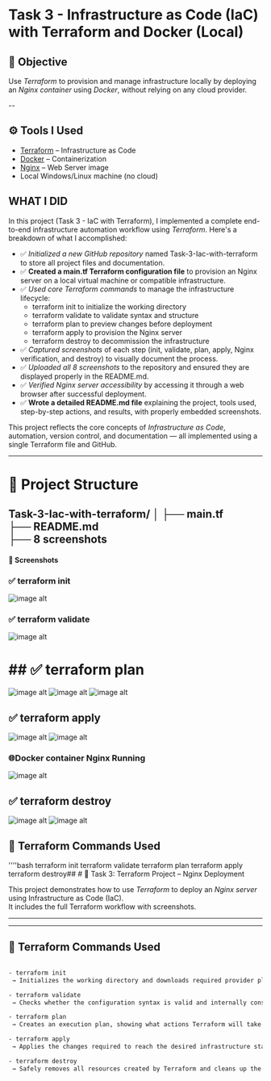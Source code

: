 # Task 3 - Infrastructure as Code (IaC) with Terraform and Docker (Local)

## 📌 Objective

Use *Terraform* to provision and manage infrastructure locally by deploying an *Nginx container* using *Docker*, without relying on any cloud provider.

--
## ⚙ Tools I Used

- [Terraform](https://www.terraform.io/) – Infrastructure as Code
- [Docker](https://www.docker.com/) – Containerization
- [Nginx](https://hub.docker.com/_/nginx) – Web Server image
- Local Windows/Linux machine (no cloud)


##  WHAT  I  DID

In this project (Task 3 - IaC with Terraform), I implemented a complete end-to-end infrastructure automation workflow using *Terraform*. Here's a breakdown of what I accomplished:

- ✅ *Initialized a new GitHub repository* named Task-3-Iac-with-terraform to store all project files and documentation.
- ✅ **Created a main.tf Terraform configuration file** to provision an Nginx server on a local virtual machine or compatible infrastructure.
- ✅ *Used core Terraform commands* to manage the infrastructure lifecycle:
  - terraform init to initialize the working directory
  - terraform validate to validate syntax and structure
  - terraform plan to preview changes before deployment
  - terraform apply to provision the Nginx server
  - terraform destroy to decommission the infrastructure
- ✅ *Captured screenshots* of each step (init, validate, plan, apply, Nginx verification, and destroy) to visually document the process.
- ✅ *Uploaded all 8 screenshots* to the repository and ensured they are displayed properly in the README.md.
- ✅ *Verified Nginx server accessibility* by accessing it through a web browser after successful deployment.
- ✅ **Wrote a detailed README.md file** explaining the project, tools used, step-by-step actions, and results, with properly embedded screenshots.

This project reflects the core concepts of *Infrastructure as Code*, automation, version control, and documentation — all implemented using a single Terraform file and GitHub.
 
---
# 📁 Project Structure
Task-3-Iac-with-terraform/
│
├── main.tf                
├── README.md              
├──  8 screenshots
---

#### 📸 Screenshots


### ✅ terraform init
![image alt](https://github.com/osuruchaitanya/Task-3-Iac-with-terraform/blob/f858b4ca1b34eb8d23771ec5b3d57c61fae180ae/screenshot1.png)
### ✅ terraform validate
![image alt](https://github.com/osuruchaitanya/Task-3-Iac-with-terraform/blob/2709c2bee5d7e0b4e61a1a3e8d2d18403de53a81/screenshot2.png)
# ## ✅ terraform plan 
![image alt](https://github.com/osuruchaitanya/Task-3-Iac-with-terraform/blob/eee5b925558109f5bed83a896421e4bd07bd422f/screenshot3.png)
![image alt](https://github.com/osuruchaitanya/Task-3-Iac-with-terraform/blob/cd50b140335c56b8f4dbe86de5d42d5f84e79ae2/screenshot4.png)
![image alt](https://github.com/osuruchaitanya/Task-3-Iac-with-terraform/blob/071c33c58b3940892d01071891c92cec4b2488e0/screenshot5.png)
## ✅ terraform apply
![image alt](https://github.com/osuruchaitanya/Task-3-Iac-with-terraform/blob/ae8d722d0f22699c9caf6d6703e8ec45825ed827/screenshot6a.png)
![image alt](https://github.com/osuruchaitanya/Task-3-Iac-with-terraform/blob/0c2c9799aa9c074c09a3d0190da6761348e94a24/screenshot6b.png)

###  🌐Docker container Nginx Running 
![image alt](https://github.com/osuruchaitanya/Task-3-Iac-with-terraform/blob/7f8af1854a8ba0f6647139c6362a73a20070f9cb/screenshot6.png)
## ✅ terraform destroy
![image alt](https://github.com/osuruchaitanya/Task-3-Iac-with-terraform/blob/d3e64a281cda37a0a23847ad5a019ff13e2f7cea/screenshot7.png)
![image alt](https://github.com/osuruchaitanya/Task-3-Iac-with-terraform/blob/b8816dbfd50ade1d1cdb09f9b04196ad3d7c838c/screenshot8.png)


 ## 🔧 Terraform Commands Used
''''bash
terraform init
terraform validate
terraform plan
terraform apply
terraform  destroy## # 🚀 Task 3: Terraform Project – Nginx Deployment

This project demonstrates how to use *Terraform* to deploy an *Nginx server* using Infrastructure as Code (IaC).  
It includes the full Terraform workflow with screenshots.

---
---

## 🔧 Terraform Commands Used

 ```bash

- terraform init  
  → Initializes the working directory and downloads required provider plugins.

- terraform validate  
  → Checks whether the configuration syntax is valid and internally consistent.

- terraform plan  
  → Creates an execution plan, showing what actions Terraform will take before making any changes.

- terraform apply  
  → Applies the changes required to reach the desired infrastructure state as defined in main.tf.

- terraform destroy  
  → Safely removes all resources created by Terraform and cleans up the environment.
